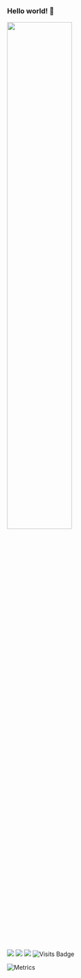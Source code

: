 ### **Hello world!** 👋
<div>
  <img src="https://raw.githubusercontent.com/artlaman/chalice-icon-theme/master/assets/harold.jpg" width=55%>
</div>

[<img src="https://img.shields.io/badge/github-%2312100E.svg?&style=for-the-badge&logo=github&logoColor=white" />](https://github.com/BrianRuizy) [<img src="https://img.shields.io/badge/linkedin-%230077B5.svg?&style=for-the-badge&logo=linkedin&logoColor=white" />](https://www.linkedin.com/in/brianruizy/) [<img src ="https://img.shields.io/badge/Portfolio-up-%23.svg?&style=for-the-badge&logo=&logoColor=white%22">](https://brianruizy.com/) ![Visits Badge](https://badges.pufler.dev/visits/brianruizy/brianruizy?style=for-the-badge ) 

![Metrics](https://metrics.lecoq.io/brianruizy?template=classic&base.repositories=0&followup=1&lines=1&isocalendar=1&languages=1&isocalendar.duration=half-year&languages.colors=github&languages.threshold=0%25&config.timezone=America%2FChicago)
